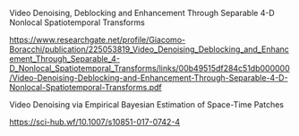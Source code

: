 Video Denoising, Deblocking and Enhancement Through Separable 4-D Nonlocal Spatiotemporal Transforms

https://www.researchgate.net/profile/Giacomo-Boracchi/publication/225053819_Video_Denoising_Deblocking_and_Enhancement_Through_Separable_4-D_Nonlocal_Spatiotemporal_Transforms/links/00b49515df284c51db000000/Video-Denoising-Deblocking-and-Enhancement-Through-Separable-4-D-Nonlocal-Spatiotemporal-Transforms.pdf

Video Denoising via Empirical Bayesian Estimation of Space-Time Patches

https://sci-hub.wf/10.1007/s10851-017-0742-4
